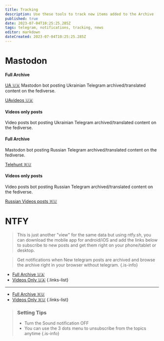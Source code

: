 ```yaml
---
title: Tracking
description: Use these tools to track new items added to the Archive
published: true
date: 2023-07-04T10:25:25.285Z
tags: telegram, notifications, tracking, news
editor: markdown
dateCreated: 2023-07-04T10:25:25.285Z
---
```


# Mastodon



#### Full Archive
[UA 🇺🇦](https://osintua.eu/@ua)
Mastodon bot posting Ukrainian Telegram archived/translated content on the fediverse.


[UAvideos 🇺🇦](https://osintua.eu/@uavideos)

#### Videos only posts

Video posts bot posting Ukrainian Telegram archived/translated content on the fediverse.

#### Full Archive

Mastodon bot posting Russian Telegram archived/translated content on the fediverse.

[Telehunt 🇷🇺](https://osintua.eu/@ru)


#### Videos only posts

Video posts bot posting Russian Telegram archived/translated content on the fediverse.

[Russian Videos posts 🇷🇺](https://osintua.eu/@ruvideos)

# NTFY

> This is just another "view" for the same data but using ntfy.sh, you can download the mobile app for android/iOS and add the links below to subscribe to new posts and get them right on your phone/tablet or desktop. 

> Get notifications when New telegram posts are archived and browse the archive right in your browser without telegram.
{.is-info}


- [Full Archive 🇺🇦](https://ntfy.osintukraine.com/ukraine-telegram)
- [Videos Only 🇺🇦](https://ntfy.osintukraine.com/UA-videos)
{.links-list}

---

- [Full Archive 🇷🇺](https://ntfy.osintukraine.com/russia-telegram)
- [Videos Only 🇷🇺](https://ntfy.osintukraine.com/RU-videos)
{.links-list}

> ### Setting Tips
> -   Turn the Sound notification OFF
> -   You can use the 3 dots menu to unsubscribe from the topics anytime
{.is-info}
